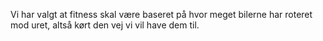 Vi har valgt at fitness skal være baseret på hvor meget bilerne har roteret mod uret, altså kørt den vej vi vil have dem til.
